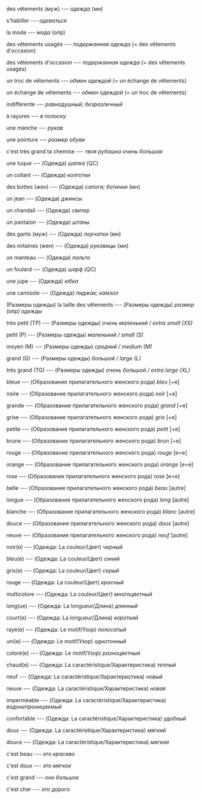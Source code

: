 des vêtements (муж) --- *одежда* (мн)



s'habiller --- *одеваться*



la mode --- *мода* (опр)



des vêtements usagés --- *подержанная одежда*
(= des vêtements d'occasion)



des vêtements d'occasion --- *подержанная одежда*
(= des vêtements usagés)



un troc de vêtements --- *обмен одеждой*
(= un échange de vêtements)



un échange de vêtements --- *обмен одеждой*
(= un troc de vêtements)



indifférente --- *равнодушный; безразличный*



à rayures --- *в полоску*



une manche --- *рукав*



une pointure --- *размер обуви*



c'est très grand ta chemise --- *твоя рубашка очень большая*



une tuque --- (Одежда)
*шапка* (QC)



un collant --- (Одежда)
*колготки*



des bottes (жен) --- (Одежда)
*сапоги; ботинки* (мн)



un jean --- (Одежда)
*джинсы*



un chandail --- (Одежда)
*свитер*



un pantalon --- (Одежда)
*штаны*



des gants (муж) --- (Одежда)
*перчатки* (мн)



des mitaines (жен) --- (Одежда)
*рукавицы* (мн)



un manteau --- (Одежда)
*пальто*



un foulard --- (Одежда)
*шарф* (QC)



une jupe --- (Одежда)
*юбка*



une camisole --- (Одежда)
*пиджак; камзол*


(Размеры одежды)
la taille des vêtements --- (Размеры одежды)
*размер (опр) одежды*



très petit (TP) --- (Размеры одежды)
*очень маленький / extra small (XS)*



petit (P) --- (Размеры одежды)
*маленький / small (S)*



moyen (M) --- (Размеры одежды)
*средний / medium (M)*



grand (G) --- (Размеры одежды)
*большой / large (L)*



très grand (TG) --- (Размеры одежды)
*очень большой / extra large (XL)*



bleue --- (Образование прилагательного женского рода)
*bleu*
[+е]



noire --- (Образование прилагательного женского рода)
*noir*
[+е]



grande --- (Образование прилагательного женского рода)
*grand*
[+е]



grise --- (Образование прилагательного женского рода)
*gris*
[+е]



petite --- (Образование прилагательного женского рода)
*petit*
[+е]



brune --- (Образование прилагательного женского рода)
*brun*
[+е]



rouge --- (Образование прилагательного женского рода)
*rouge*
[e=e]



orange --- (Образование прилагательного женского рода)
*orange*
[e=e]



rose --- (Образование прилагательного женского рода)
*rose*
[e=e]



belle --- (Образование прилагательного женского рода)
*beau*
[autre]



longue --- (Образование прилагательного женского рода)
*long*
[autre]



blanche --- (Образование прилагательного женского рода)
*blanc*
[autre]



douce --- (Образование прилагательного женского рода)
*doux*
[autre]



neuve --- (Образование прилагательного женского рода)
*neuf*
[autre]



noir(e) --- (Одежда: La couleur/Цвет)
*черный*



bleu(e) --- (Одежда: La couleur/Цвет)
*синий*



gris(e) --- (Одежда: La couleur/Цвет)
*серый*



rouge --- (Одежда: La couleur/Цвет)
*красный*



multicolore --- (Одежда: La couleur/Цвет)
*многоцветный*



long(ue) --- (Одежда: La longueur/Длина)
*длинный*



court(e) --- (Одежда: La longueur/Длина)
*короткий*



rayé(e) --- (Одежда: Le motif/Узор)
*полосатый*



uni(e) --- (Одежда: Le motif/Узор)
*однотонный*



coloré(e) --- (Одежда: Le motif/Узор)
*разноцветный*



chaud(e) --- (Одежда: La caractéristique/Характеристика)
*теплый*



neuf --- (Одежда: La caractéristique/Характеристика)
*новый*



neuve --- (Одежда: La caractéristique/Характеристика)
*новая*



imperméable --- (Одежда: La caractéristique/Характеристика)
*водонепроницаемый*



confortable --- (Одежда: La caractéristique/Характеристика)
*удобный*



doux --- (Одежда: La caractéristique/Характеристика)
*мягкий*



douce --- (Одежда: La caractéristique/Характеристика)
*мягкая*



c'est beau --- *это красиво*



c'est doux --- *это мягкое*



c'est grand --- *оно большое*



c'est cher --- *это дорого*